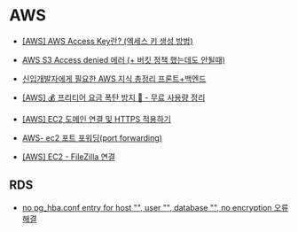 # AWS

- [[AWS] AWS Access Key란? (엑세스 키 생성 방법)](https://hyunki99.tistory.com/94)

- [AWS S3 Access denied 에러 (+ 버킷 정책 했는데도 안될때)](https://velog.io/@chss3339/AWS-S3-Access-denied-에러)

- [신입개발자에게 필요한 AWS 지식 총정리 프론트+백엔드](https://www.youtube.com/watch?v=xsErrQJWuwc)

- [[AWS] 💰 프리티어 요금 폭탄 방지 💸 - 무료 사용량 정리](https://inpa.tistory.com/entry/AWS-%F0%9F%92%B0-%ED%94%84%EB%A6%AC%ED%8B%B0%EC%96%B4-%EC%9A%94%EA%B8%88-%ED%8F%AD%ED%83%84-%EB%B0%A9%EC%A7%80-%F0%9F%92%B8-%EB%AC%B4%EB%A3%8C-%EC%82%AC%EC%9A%A9%EB%9F%89-%EC%A0%95%EB%A6%AC)

- [[AWS] EC2 도메인 연결 및 HTTPS 적용하기](https://pgmjun.tistory.com/69)

- [AWS- ec2 포트 포워딩(port forwarding)](https://velog.io/@jinseoit/ec2-port-forward)

- [[AWS] EC2 - FileZilla 연결](https://velog.io/@rong5026/AWS-EC2-FileZilla-연결)

## RDS

- [no pg_hba.conf entry for host "<IP>", user "<user>", database "<name>", no encryption 오류 해결](https://velog.io/@mechauk418/DRF-no-pghba.conf-entry-for-host-IP-user-user-database-name-no-encryption-%EC%98%A4%EB%A5%98-%ED%95%B4%EA%B2%B0%EB%B2%95)
